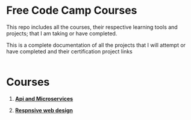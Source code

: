 # Free Code Camp Courses

This repo includes all the courses, their respective learning tools and projects; that I am taking or have completed. <br>

This is a complete documentation of all the projects that I will attempt or have completed and their certification project links <br> <br>

# Courses <br>
1. [**Api and Microservices**](https://github.com/jhamadhav/fcc/tree/master/api_and_microservices)

2.  [**Respnsive web design**](https://github.com/jhamadhav/fcc/tree/master/responsive_web_design)